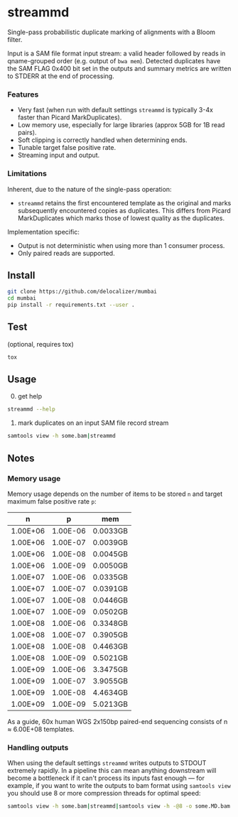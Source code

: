 # streammd

Single-pass probabilistic duplicate marking of alignments with a Bloom filter.

Input is a SAM file format input stream: a valid header followed by reads in
qname-grouped order (e.g. output of `bwa mem`). Detected duplicates have the
SAM FLAG 0x400 bit set in the outputs and summary metrics are written to STDERR
at the end of processing.

### Features

* Very fast (when run with default settings `streammd` is typically 3-4x faster
  than Picard MarkDuplicates).
* Low memory use, especially for large libraries (approx 5GB for 1B read pairs).
* Soft clipping is correctly handled when determining ends.
* Tunable target false positive rate.
* Streaming input and output.

### Limitations

Inherent, due to the nature of the single-pass operation:

* `streammd` retains the first encountered template as the original and marks
  subsequently encountered copies as duplicates. This differs from Picard
  MarkDuplicates which marks those of lowest quality as the duplicates.

Implementation specific:

* Output is not deterministic when using more than 1 consumer process.
* Only paired reads are supported.

## Install

```bash
git clone https://github.com/delocalizer/mumbai
cd mumbai
pip install -r requirements.txt --user .
```

## Test

(optional, requires tox)
```bash
tox
```

## Usage

0. get help

```bash
streammd --help
```

1. mark duplicates on an input SAM file record stream 

```bash
samtools view -h some.bam|streammd
```

## Notes

### Memory usage

Memory usage depends on the number of items to be stored `n` and target
maximum false positive rate `p`:

|    n    |    p    |    mem    |
| ------- | ------- | --------- |
|1.00E+06 |1.00E-06 |0.0033GB   |
|1.00E+06 |1.00E-07 |0.0039GB   |
|1.00E+06 |1.00E-08 |0.0045GB   |
|1.00E+06 |1.00E-09 |0.0050GB   |
|1.00E+07 |1.00E-06 |0.0335GB   |
|1.00E+07 |1.00E-07 |0.0391GB   |
|1.00E+07 |1.00E-08 |0.0446GB   |
|1.00E+07 |1.00E-09 |0.0502GB   |
|1.00E+08 |1.00E-06 |0.3348GB   |
|1.00E+08 |1.00E-07 |0.3905GB   |
|1.00E+08 |1.00E-08 |0.4463GB   |
|1.00E+08 |1.00E-09 |0.5021GB   |
|1.00E+09 |1.00E-06 |3.3475GB   |
|1.00E+09 |1.00E-07 |3.9055GB   |
|1.00E+09 |1.00E-08 |4.4634GB   |
|1.00E+09 |1.00E-09 |5.0213GB   |

As a guide, 60x human WGS 2x150bp paired-end sequencing consists of
n &#8776; 6.00E+08 templates.

### Handling outputs

When using the default settings `streammd` writes outputs to STDOUT extremely
rapidly. In a pipeline this can mean anything downstream will become a
bottleneck if it can't process its inputs fast enough — for example, if you
want to write the outputs to bam format using `samtools view` you should use 8
or more compression threads for optimal speed:

```bash
samtools view -h some.bam|streammd|samtools view -h -@8 -o some.MD.bam
```
